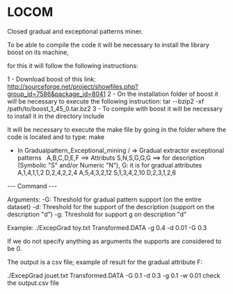 # LOCOM
Closed gradual and exceptional patterns miner.

To be able to compile the code it will be necessary to install the library boost on its machine,

for this it will follow the following instructions:

1 - Download boost of this link: http://sourceforge.net/project/showfiles.php?group_id=7586&package_id=8041
2 - On the installation folder of boost it will be necessary to execute the following instruction:
tar --bzip2 -xf /path/to/boost_1_45_0.tar.bz2
3 - To compile with boost it will be necessary to install it in the directory include


It will be necessary to execute the make file by going in the folder where the code is located and to type: make

* In Gradualpattern_Exceptional_mining / => Gradual extractor exceptional patterns 
 
A,B,C,D,E,F ==> Attributs 
S,N,S,G,G,G ==> for description (Symbolic "S" and/or Numeric "N"), G: it is for gradual attributes
A,1,4,1,1,2
D,2,4,2,2,4
A,5,4,3,2,12
S,1,3,4,2,10
D,2,3,1,2,6
 
--- Command ---

Arguments: -G: Threshold for gradual pattern support (on the entire dataset)
-d: Threshold for the support of the description (support on the description "d")
-g: Threshold for support g on description "d"

Example: ./ExcepGrad toy.txt Transformed.DATA -g 0.4 -d 0.01 -G 0.3

If we do not specify anything as arguments the supports are considered to be 0.

The output is a csv file; example of result for the gradual attribute F:

./ExcepGrad jouet.txt Transformed.DATA -G 0.1 -d 0.3 -g 0.1 -w 0.01
check the output.csv file

 
